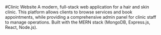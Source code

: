 #Clinic Website
A modern, full-stack web application for a hair and skin clinic. This platform allows clients to browse services and book appointments, while providing a comprehensive admin panel for clinic staff to manage operations. Built with the MERN stack (MongoDB, Express.js, React, Node.js).
